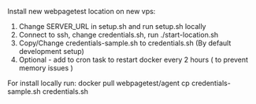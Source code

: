 Install new webpagetest location on new vps:
  1) Change SERVER_URL in setup.sh and run setup.sh locally
  2) Connect to ssh, change credentials.sh, run ./start-location.sh
  3) Copy/Change credentials-sample.sh to credentials.sh (By default development setup) 
  3) Optional - add to cron task to restart docker every 2 hours ( to prevent memory issues )

For install locally run:
docker pull webpagetest/agent
cp credentials-sample.sh credentials.sh


